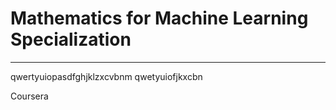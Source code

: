 # Mathematics for Machine Learning Specialization
**********************************************************************

qwertyuiopasdfghjklzxcvbnm qwetyuiofjkxcbn

Coursera
